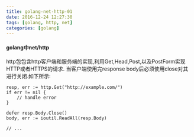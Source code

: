 ```yaml
---
title: golang-net-http-01
date: 2016-12-24 12:27:30
tags: [golang, http, net]
categories: [golang]
---
```



####  golang中net/http


  http包包含http客户端和服务端的实现,利用Get,Head,Post,以及PostForm实现HTTP或者HTTPS的请求.
  当客户端使用完response body后必须使用close对其进行关闭.如下所示:
  
  
    resp, err := http.Get("http://example.com/")
    if err != nil {
        // handle error
    }
    
    defer resp.Body.Close()
    body, err := ioutil.ReadAll(resp.Body)
    
    // ... 
    